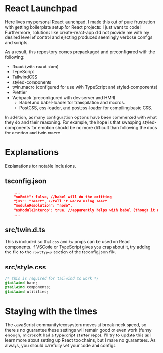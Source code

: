 # React Launchpad

Here lives my personal React launchpad. I made this out of pure frustration with getting boilerplate setup for React projects: I just want to code! Furthermore, solutions like create-react-app did not provide me with my desired level of control and ejecting produced seemingly verbose configs and scripts.

As a result, this repository comes prepackaged and preconfigured with the following:

- React (with react-dom)
- TypeScript
- TailwindCSS
- styled-components
- twin.macro (configured for use with TypeScript and styled-components)
- Prettier
- Webpack (preconfigured with dev server and HMR)
  - Babel and babel-loader for transpilation and macros.
  - PostCSS, css-loader, and postcss-loader for compiling basic CSS.

In addition, as many configuration options have been commented with what they do and their reasoning. For example, the hope is that swapping styled-components for emotion should be no more difficult than following the docs for emotion and twin.macro.

# Explanations

Explanations for notable inclusions.

## tsconfig.json

```json
    ...
    "noEmit": false, //babel will do the emitting
    "jsx": "react", //tell it we're using react
    "moduleResolution": "node",
    "esModuleInterop": true, //apparently helps with babel (though it wasn't required for me)
    ...
```

## src/twin.d.ts

This is included so that `css` and `tw` props can be used on React components. If VSCode or TypeScript gives you crap about it, try adding the file to the `rootTypes` section of the tsconfig.json file.

## src/style.css

```css
/* this is required for tailwind to work */
@tailwind base;
@tailwind components;
@tailwind utilities;
```

# Staying with the times

The JavaScript community/ecosystem moves at break-neck speed, so there's no guarantee these settings will remain good or even work (funny enough, microsoft had a typescript starter repo). I'll try to update this as I learn more about setting up React toolchains, but I make no guarantees. As always, you should carefully vet your code and configs.
